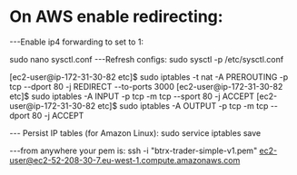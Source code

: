 
# On AWS enable redirecting:

---Enable ip4 forwarding to set to 1:

sudo nano sysctl.conf
---Refresh configs:
sudo sysctl -p /etc/sysctl.conf

[ec2-user@ip-172-31-30-82 etc]$ sudo iptables -t nat -A PREROUTING -p tcp --dport 80 -j REDIRECT --to-ports 3000
[ec2-user@ip-172-31-30-82 etc]$ sudo iptables -A INPUT -p tcp -m tcp --sport 80 -j ACCEPT
[ec2-user@ip-172-31-30-82 etc]$ sudo iptables -A OUTPUT -p tcp -m tcp --dport 80 -j ACCEPT

--- Persist IP tables (for Amazon Linux):
sudo service iptables save

---from anywhere your pem is:
ssh -i "btrx-trader-simple-v1.pem" ec2-user@ec2-52-208-30-7.eu-west-1.compute.amazonaws.com